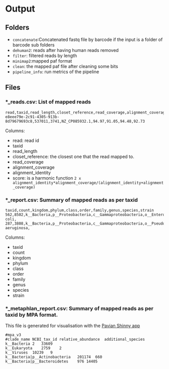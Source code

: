 # Output
## Folders
- `concatenate`:Concatenated fastq file by barcode if the input is a folder of barcode sub folders
- `dehuman2`: reads after having human reads removed
- `filter`: filtered reads by length
- `minimap2`:mapped paf format
- `clean`: the mapped paf file after cleaning some bits
- `pipeline_info`: run metrics of the pipeline

## Files
###  **\*_reads.csv**: List of mapped reads
```
read,taxid,read_length,closet_reference,read_coverage,alignment_coverage,alignment_identity,score
e8eee79e-2c91-4305-913b-8d79679693c8,537011,3741,NZ_CP085932.1,94.97,91.05,94.48,92.73
```
Columns:
  - read: read id
  - taxid
  - read_length
  - closet_reference: the closest one that the read mapped to.
  - read_coverage
  - alignment_coverage
  - alignment_identity
  - score: is a harmonic function `2 x alignment_identity*alignment_coverage/(alignment_identity+alignment_coverage)`

###  **\*_report.csv**: Summary of mapped reads as per taxid

```
taxid,count,kingdom,phylum,class,order,family,genus,species,strain
562,8502,k__Bacteria,p__Proteobacteria,c__Gammaproteobacteria,o__Enterobacterales,f__Enterobacteriaceae,g__Escherichia,s__Escherichia coli,
287,3808,k__Bacteria,p__Proteobacteria,c__Gammaproteobacteria,o__Pseudomonadales,f__Pseudomonadaceae,g__Pseudomonas,s__Pseudomonas aeruginosa,
```
Columns:

  - taxid
  - count
  - kingdom
  - phylum
  - class
  - order
  - family
  - genus
  - species
  - strain

### **\*_metaphlan_report.csv**: Summary of mapped reads as per taxid by MPA format.

This file is generated for visualisation with the [Pavian Shinny app](https://fbreitwieser.shinyapps.io/pavian/)

```
#mpa_v3
#clade_name	NCBI_tax_id	relative_abundance	additional_species
k__Bacteria	2	33609
k__Eukaryota	2759	2
k__Viruses	10239	9
k__Bacteria|p__Actinobacteria	201174	660
k__Bacteria|p__Bacteroidetes	976	14405
```
